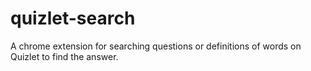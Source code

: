 # quizlet-search
A chrome extension for searching questions or definitions of words on Quizlet to find the answer.
